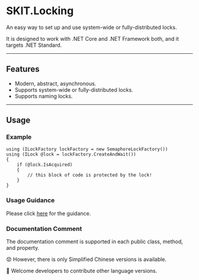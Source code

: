 # SKIT.Locking

An easy way to set up and use system-wide or fully-distributed locks.

It is designed to work with .NET Core and .NET Framework both, and it targets .NET Standard.

---

## Features

* Modern, abstract, asynchronous.
* Supports system-wide or fully-distributed locks.
* Supports naming locks.

---

## Usage

### Example

``` CSharp
using (ILockFactory lockFactory = new SemaphoreLockFactory()) 
using (ILock @lock = lockFactory.CreateAndWait())
{
    if (@lock.IsAcquired)
    {
        // this block of code is protected by the lock!
    }
}
```

### Usage Guidance

Please click [here](./Guidance.md) for the guidance.

### Documentation Comment

The documentation comment is supported in each public class, method, and property.

😟 However, there is only Simplified Chinese versions is available.

🙂 Welcome developers to contribute other language versions.